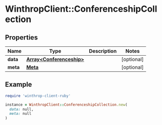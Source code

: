 # WinthropClient::ConferenceshipCollection

## Properties

| Name | Type | Description | Notes |
| ---- | ---- | ----------- | ----- |
| **data** | [**Array&lt;Conferenceship&gt;**](Conferenceship.md) |  | [optional] |
| **meta** | [**Meta**](Meta.md) |  | [optional] |

## Example

```ruby
require 'winthrop-client-ruby'

instance = WinthropClient::ConferenceshipCollection.new(
  data: null,
  meta: null
)
```


